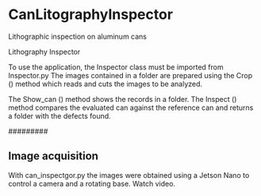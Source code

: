 # CanLitographyInspector
Lithographic inspection on aluminum cans


Lithography Inspector

To use the application, the Inspector class must be imported from Inspector.py
The images contained in a folder are prepared using the Crop () method which reads and cuts the images to be analyzed.

The Show_can () method shows the records in a folder.
The Inspect () method compares the evaluated can against the reference can and returns a folder with the defects found.

#########
## Image acquisition ##
With can_inspectgor.py the images were obtained using a Jetson Nano to control a camera and a rotating base. Watch video.
